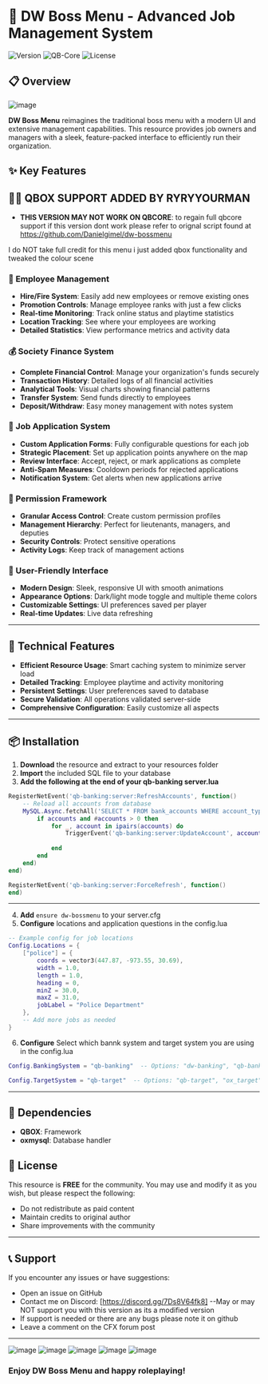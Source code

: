 # 🏢 DW Boss Menu - Advanced Job Management System

  
![Version](https://img.shields.io/badge/Version-1.1.1-blue)
![QB-Core](https://img.shields.io/badge/Framework-QBOX-red)
![License](https://img.shields.io/badge/License-Free-brightgreen)

## 📋 Overview

![image](https://github.com/user-attachments/assets/6720ed2e-790c-408b-af4e-46072203378b)


**DW Boss Menu** reimagines the traditional boss menu with a modern UI and extensive management capabilities. This resource provides job owners and managers with a sleek, feature-packed interface to efficiently run their organization.
## ✨ Key Features

## 💪🏼 QBOX SUPPORT ADDED BY RYRYYOURMAN
- **THIS VERSION MAY NOT WORK ON QBCORE**: to regain full qbcore support if this version dont work please refer to orignal
script found at https://github.com/Danielgimel/dw-bossmenu

I do NOT take full credit for this menu i just added qbox functionality and tweaked the colour scene


### 👥 Employee Management
- **Hire/Fire System**: Easily add new employees or remove existing ones
- **Promotion Controls**: Manage employee ranks with just a few clicks
- **Real-time Monitoring**: Track online status and playtime statistics
- **Location Tracking**: See where your employees are working
- **Detailed Statistics**: View performance metrics and activity data

### 💰 Society Finance System
- **Complete Financial Control**: Manage your organization's funds securely
- **Transaction History**: Detailed logs of all financial activities
- **Analytical Tools**: Visual charts showing financial patterns
- **Transfer System**: Send funds directly to employees
- **Deposit/Withdraw**: Easy money management with notes system

### 📝 Job Application System
- **Custom Application Forms**: Fully configurable questions for each job
- **Strategic Placement**: Set up application points anywhere on the map
- **Review Interface**: Accept, reject, or mark applications as complete
- **Anti-Spam Measures**: Cooldown periods for rejected applications
- **Notification System**: Get alerts when new applications arrive

### 🔐 Permission Framework
- **Granular Access Control**: Create custom permission profiles
- **Management Hierarchy**: Perfect for lieutenants, managers, and deputies
- **Security Controls**: Protect sensitive operations
- **Activity Logs**: Keep track of management actions

### 🎨 User-Friendly Interface
- **Modern Design**: Sleek, responsive UI with smooth animations
- **Appearance Options**: Dark/light mode toggle and multiple theme colors
- **Customizable Settings**: UI preferences saved per player
- **Real-time Updates**: Live data refreshing

---

## 🔧 Technical Features

- **Efficient Resource Usage**: Smart caching system to minimize server load
- **Detailed Tracking**: Employee playtime and activity monitoring
- **Persistent Settings**: User preferences saved to database
- **Secure Validation**: All operations validated server-side
- **Comprehensive Configuration**: Easily customize all aspects

---
## 📦 Installation


1. **Download** the resource and extract to your resources folder
2. **Import** the included SQL file to your database
3. **Add the following at the end of your qb-banking server.lua**
   
```lua
RegisterNetEvent('qb-banking:server:RefreshAccounts', function()
    -- Reload all accounts from database
    MySQL.Async.fetchAll('SELECT * FROM bank_accounts WHERE account_type = ?', {'job'}, function(accounts)
        if accounts and #accounts > 0 then
            for _, account in ipairs(accounts) do
                TriggerEvent('qb-banking:server:UpdateAccount', account.account_name, 0, "refresh")
            
            end
        end
    end)
end)

RegisterNetEvent('qb-banking:server:ForceRefresh', function()
end)
```

---

4. **Add** `ensure dw-bossmenu` to your server.cfg
5. **Configure** locations and application questions in the config.lua

```lua
-- Example config for job locations
Config.Locations = {
    ["police"] = {
        coords = vector3(447.87, -973.55, 30.69),
        width = 1.0,
        length = 1.0,
        heading = 0,
        minZ = 30.0,
        maxZ = 31.0,
        jobLabel = "Police Department"
    },
    -- Add more jobs as needed
}
```
6. **Configure** Select which bannk system and target system you are using in the config.lua
```lua
Config.BankingSystem = "qb-banking"  -- Options: "dw-banking", "qb-banking", "renewed-banking"
```
```lua
Config.TargetSystem = "qb-target"  -- Options: "qb-target", "ox_target"
```

---

## 🔗 Dependencies

- **QBOX**: Framework
- **oxmysql**: Database handler



## 📝 License

This resource is **FREE** for the community. You may use and modify it as you wish, but please respect the following:

- Do not redistribute as paid content
- Maintain credits to original author
- Share improvements with the community

---

## 📞 Support

If you encounter any issues or have suggestions:

- Open an issue on GitHub
- Contact me on Discord: [https://discord.gg/7Ds8V64fk8] --May or may NOT support you with this version as its a modified version
- If support is needed or there are any bugs please note it on github
- Leave a comment on the CFX forum post

---

![image](https://github.com/user-attachments/assets/4a4d28b0-83c5-41bf-b9e9-5535a981dda3)
![image](https://github.com/user-attachments/assets/7215bdbf-0c68-4ebb-aecb-1f9558c257a7)
![image](https://github.com/user-attachments/assets/c934baab-dcec-4f76-8207-3c725a1a9382)
![image](https://github.com/user-attachments/assets/6dc08a76-d70a-4a60-b341-eb63246c0270)
![image](https://github.com/user-attachments/assets/05bc554d-9f51-47d6-a4e7-3da2db48b1fb)


  
### Enjoy DW Boss Menu and happy roleplaying!

